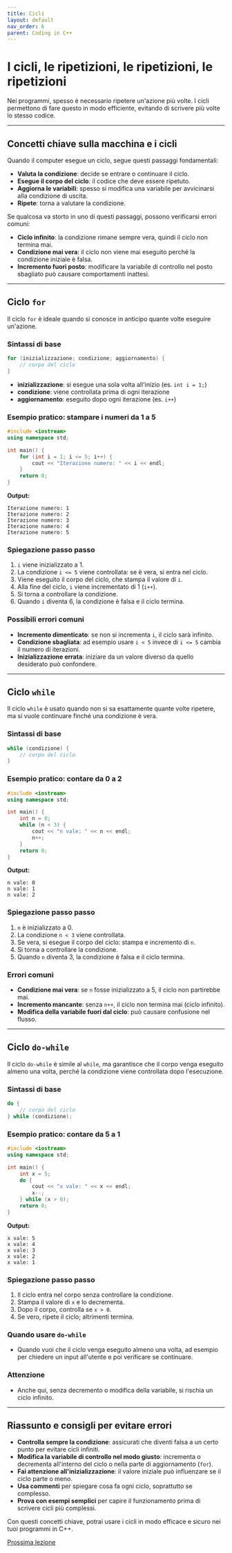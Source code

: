 ```yaml
---
title: Cicli
layout: default
nav_order: 6
parent: Coding in C++
---
```

# I cicli, le ripetizioni, le ripetizioni, le ripetizioni

Nei programmi, spesso è necessario ripetere un'azione più volte. I cicli permettono di fare questo in modo efficiente, evitando di scrivere più volte lo stesso codice.

---

## Concetti chiave sulla macchina e i cicli

Quando il computer esegue un ciclo, segue questi passaggi fondamentali:

- **Valuta la condizione**: decide se entrare o continuare il ciclo.
- **Esegue il corpo del ciclo**: il codice che deve essere ripetuto.
- **Aggiorna le variabili**: spesso si modifica una variabile per avvicinarsi alla condizione di uscita.
- **Ripete**: torna a valutare la condizione.

Se qualcosa va storto in uno di questi passaggi, possono verificarsi errori comuni:

- **Ciclo infinito**: la condizione rimane sempre vera, quindi il ciclo non termina mai.
- **Condizione mai vera**: il ciclo non viene mai eseguito perché la condizione iniziale è falsa.
- **Incremento fuori posto**: modificare la variabile di controllo nel posto sbagliato può causare comportamenti inattesi.

---

## Ciclo `for`

Il ciclo `for` è ideale quando si conosce in anticipo quante volte eseguire un'azione.

### Sintassi di base

```cpp
for (inizializzazione; condizione; aggiornamento) {
    // corpo del ciclo
}
```

- **inizializzazione**: si esegue una sola volta all'inizio (es. `int i = 1;`)
- **condizione**: viene controllata prima di ogni iterazione
- **aggiornamento**: eseguito dopo ogni iterazione (es. `i++`)

### Esempio pratico: stampare i numeri da 1 a 5

```cpp
#include <iostream>
using namespace std;

int main() {
    for (int i = 1; i <= 5; i++) {
        cout << "Iterazione numero: " << i << endl;
    }
    return 0;
}
```

**Output:**
```
Iterazione numero: 1
Iterazione numero: 2
Iterazione numero: 3
Iterazione numero: 4
Iterazione numero: 5
```

### Spiegazione passo passo

1. `i` viene inizializzato a 1.
2. La condizione `i <= 5` viene controllata: se è vera, si entra nel ciclo.
3. Viene eseguito il corpo del ciclo, che stampa il valore di `i`.
4. Alla fine del ciclo, `i` viene incrementato di 1 (`i++`).
5. Si torna a controllare la condizione.
6. Quando `i` diventa 6, la condizione è falsa e il ciclo termina.

### Possibili errori comuni

- **Incremento dimenticato**: se non si incrementa `i`, il ciclo sarà infinito.
- **Condizione sbagliata**: ad esempio usare `i < 5` invece di `i <= 5` cambia il numero di iterazioni.
- **Inizializzazione errata**: iniziare da un valore diverso da quello desiderato può confondere.

---

## Ciclo `while`

Il ciclo `while` è usato quando non si sa esattamente quante volte ripetere, ma si vuole continuare finché una condizione è vera.

### Sintassi di base

```cpp
while (condizione) {
    // corpo del ciclo
}
```

### Esempio pratico: contare da 0 a 2

```cpp
#include <iostream>
using namespace std;

int main() {
    int n = 0;
    while (n < 3) {
        cout << "n vale: " << n << endl;
        n++;
    }
    return 0;
}
```

**Output:**
```
n vale: 0
n vale: 1
n vale: 2
```

### Spiegazione passo passo

1. `n` è inizializzato a 0.
2. La condizione `n < 3` viene controllata.
3. Se vera, si esegue il corpo del ciclo: stampa e incremento di `n`.
4. Si torna a controllare la condizione.
5. Quando `n` diventa 3, la condizione è falsa e il ciclo termina.

### Errori comuni

- **Condizione mai vera**: se `n` fosse inizializzato a 5, il ciclo non partirebbe mai.
- **Incremento mancante**: senza `n++`, il ciclo non termina mai (ciclo infinito).
- **Modifica della variabile fuori dal ciclo**: può causare confusione nel flusso.

---

## Ciclo `do-while`

Il ciclo `do-while` è simile al `while`, ma garantisce che il corpo venga eseguito almeno una volta, perché la condizione viene controllata dopo l'esecuzione.

### Sintassi di base

```cpp
do {
    // corpo del ciclo
} while (condizione);
```

### Esempio pratico: contare da 5 a 1

```cpp
#include <iostream>
using namespace std;

int main() {
    int x = 5;
    do {
        cout << "x vale: " << x << endl;
        x--;
    } while (x > 0);
    return 0;
}
```

**Output:**
```
x vale: 5
x vale: 4
x vale: 3
x vale: 2
x vale: 1
```

### Spiegazione passo passo

1. Il ciclo entra nel corpo senza controllare la condizione.
2. Stampa il valore di `x` e lo decrementa.
3. Dopo il corpo, controlla se `x > 0`.
4. Se vero, ripete il ciclo; altrimenti termina.

### Quando usare `do-while`

- Quando vuoi che il ciclo venga eseguito almeno una volta, ad esempio per chiedere un input all'utente e poi verificare se continuare.

### Attenzione

- Anche qui, senza decremento o modifica della variabile, si rischia un ciclo infinito.

---

## Riassunto e consigli per evitare errori

- **Controlla sempre la condizione**: assicurati che diventi falsa a un certo punto per evitare cicli infiniti.
- **Modifica la variabile di controllo nel modo giusto**: incrementa o decrementa all'interno del ciclo o nella parte di aggiornamento (`for`).
- **Fai attenzione all'inizializzazione**: il valore iniziale può influenzare se il ciclo parte o meno.
- **Usa commenti** per spiegare cosa fa ogni ciclo, soprattutto se complesso.
- **Prova con esempi semplici** per capire il funzionamento prima di scrivere cicli più complessi.

Con questi concetti chiave, potrai usare i cicli in modo efficace e sicuro nei tuoi programmi in C++.


[Prossima lezione](5-funzioni)